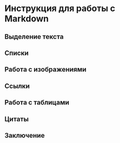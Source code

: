 # Инструкция для работы с Markdown

## Выделение текста

## Списки 

## Работа с изображениями

## Ссылки

## Работа с таблицами

## Цитаты

## Заключение